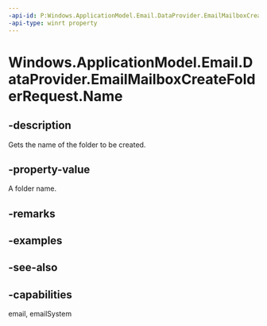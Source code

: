 ```yaml
---
-api-id: P:Windows.ApplicationModel.Email.DataProvider.EmailMailboxCreateFolderRequest.Name
-api-type: winrt property
---
```


<!-- Property syntax
public string Name { get; }
-->

# Windows.ApplicationModel.Email.DataProvider.EmailMailboxCreateFolderRequest.Name

## -description
Gets the name of the folder to be created.

## -property-value
A folder name.

## -remarks

## -examples

## -see-also

## -capabilities
email, emailSystem
